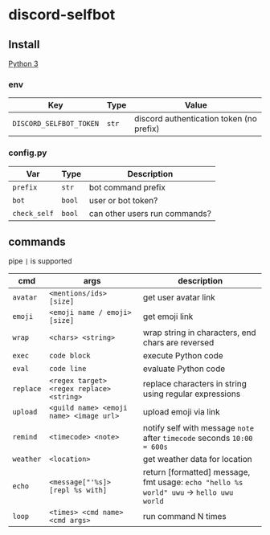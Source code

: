 # discord-selfbot

## Install

[Python 3](https://www.python.org/)

### env

|      Key                | Type  |                Value                     |
|-------------------------|-------|------------------------------------------|
| `DISCORD_SELFBOT_TOKEN` | `str` | discord authentication token (no prefix) |

### config.py

|     Var       |  Type  |          Description           |
|---------------|--------|--------------------------------|
| `prefix`      | `str`  | bot command prefix             |
| `bot`         | `bool` | user or bot token?             |
| `check_self`  | `bool` | can other users run commands?  |

## commands

pipe `|` is supported

|   cmd     |                  args                     |                                          description                                    |
|-----------|-------------------------------------------|-----------------------------------------------------------------------------------------|
| `avatar`  | `<mentions/ids> [size]`                   | get user avatar link                                                                    |
| `emoji`   | `<emoji name / emoji> [size]`             | get emoji link                                                                          |
| `wrap`    | `<chars> <string>`                        | wrap string in characters, end chars are reversed                                       |
| `exec`    | `code block`                              | execute  Python code                                                                    |
| `eval`    | `code line`                               | evaluate Python code                                                                    |
| `replace` | `<regex target> <regex replace> <string>` | replace characters in string using regular expressions                                  |
| `upload`  | `<guild name> <emoji name> <image url>`   | upload emoji via link                                                                   |
| `remind`  | `<timecode> <note>`                       | notify self with message `note` after `timecode` seconds `10:00 = 600s`                 |
| `weather` | `<location>`                              | get weather data for location                                                           |
| `echo`    | `<message["'%s]> [repl %s with]`          | return [formatted] message, fmt usage: `echo "hello %s world" uwu` -> `hello uwu world` |
| `loop`    | `<times> <cmd name> <cmd args>`           | run command N times                                                                     |
